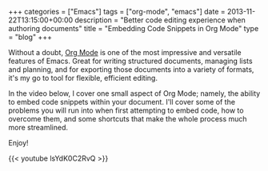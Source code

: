 +++
categories = ["Emacs"]
tags = ["org-mode", "emacs"]
date = 2013-11-22T13:15:00+00:00
description = "Better code editing experience when authoring documents"
title = "Embedding Code Snippets in Org Mode"
type = "blog"
+++

Without a doubt, [Org Mode](http://orgmode.org/) is one of the most impressive
and versatile features of Emacs.  Great for writing structured documents,
managing lists and planning, and for exporting those documents into a variety
of formats, it's my go to tool for flexible, efficient editing.<!--more-->

In the video below, I cover one small aspect of Org Mode; namely, the ability
to embed code snippets within your document.  I'll cover some of the problems
you will run into when first attempting to embed code, how to overcome them,
and some shortcuts that make the whole process much more streamlined.

Enjoy!

{{< youtube lsYdK0C2RvQ >}}
